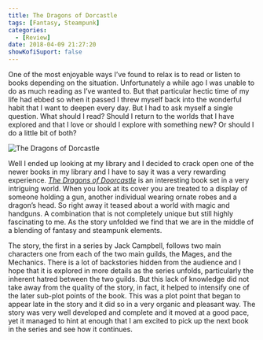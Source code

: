 ```yaml
---
title: The Dragons of Dorcastle
tags: [Fantasy, Steampunk]
categories:
  - [Review]
date: 2018-04-09 21:27:20
showKofiSuport: false
---
```


One of the most enjoyable ways I’ve found to relax is to read or listen to books depending on the situation.  Unfortunately a while ago I was unable to do as much reading as I’ve wanted to.  But that particular hectic time of my life had ebbed so when it passed I threw myself back into the wonderful habit that I want to deepen every day.<!-- more --> But I had to ask myself a single question.  What should I read?  Should I return to the worlds that I have explored and that I love or should I explore with something new?  Or should I do a little bit of both?

<div class="embedded-image-right">

![The Dragons of Dorcastle](./dragons-dorcastle.jpg)

</div>

Well I ended up looking at my library and I decided to crack open one of the newer books in my library and I have to say it was a very rewarding experience.  [_The Dragons of Doorcastle_](https://www.amazon.com/gp/product/162567127X/ref=as_li_tl?ie=UTF8&camp=1789&creative=9325&creativeASIN=162567127X&linkCode=as2&tag=mysite009e-20&linkId=ddbf09e1a5e59482fde681ec153552e8) is an interesting book set in a very intriguing world.  When you look at its cover you are treated to a display of someone holding a gun, another individual wearing ornate robes and a dragon’s head.  So right away it teased about a world with magic and handguns.  A combination that is not completely unique but still highly fascinating to me.  As the story unfolded we find that we are in the middle of a blending of fantasy and steampunk elements.

The story, the first in a series by Jack Campbell, follows two main characters one from each of the two main guilds, the Mages, and the Mechanics.  There is a lot of backstories hidden from the audience and I hope that it is explored in more details as the series unfolds, particularly the inherent hatred between the two guilds.  But this lack of knowledge did not take away from the quality of the story, in fact, it helped to intensify one of the later sub-plot points of the book.  This was a plot point that began to appear late in the story and it did so in a very organic and pleasant way.  The story was very well developed and complete and it moved at a good pace, yet it managed to hint at enough that I am excited to pick up the next book in the series and see how it continues.